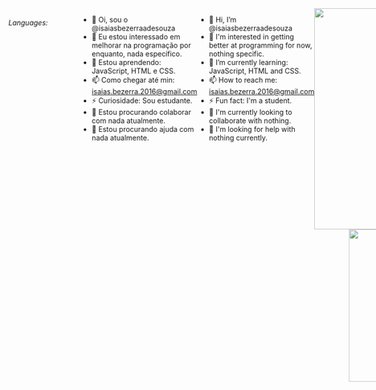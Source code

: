 <div style="display: flex;">
  <h6>Languages:</h6>
  <img src="https://img.shields.io/badge/JAVASCRIPT-%20?style=flat-square&logo=javascript&logoColor=white&color=704f0a" height="16" />
  <img src="https://img.shields.io/badge/HTML5-%20?style=flat-square&logo=html5&logoColor=white&color=700f0a" height="16" />
  <img src="https://img.shields.io/badge/CSS3-%20?style=flat-square&logo=css3&logoColor=white&color=4e0b1e" height="16" />
  <img src="https://img.shields.io/badge/TYPESCRIPT-%20?style=flat-square&logo=typescript&logoColor=white&color=1f053a" height="16" />
  
<!--  <h6>Learning:</h6>
<img src="https://img.shields.io/badge/JAVASCRIPT-%20?style=flat-square&logo=javascript&logoColor=white&color=704f0a" height="16" />
--><!--
</div>
&nbsp;
<a href="#">
  <img align="right" src="https://komarev.com/ghpvc/?username=edersonmarques&style=flat-square" height="25" />
</a>
-->

<!--
<a target="_blank" href="">
  <img align="right" src="globe(1).svg" height="25" width="25"/>
</a>
<a target="_blank" href="">
  <img align="right" src="linkedin.svg" height="25" width="25" />
</a>

<a target="_blank" href="https://gitlab.com/">
  <img align="right" src="gitlab(1).svg" height="25" width="25" />
</a>
--> <br><br>

- 👋 Oi, sou o @isaiasbezerraadesouza
- 👀 Eu estou interessado em melhorar na programação por enquanto, nada específico.
- 🌱 Estou aprendendo: JavaScript, HTML e CSS.
- 📫 Como chegar até min: isaias.bezerra.2016@gmail.com
- ⚡ Curiosidade: Sou estudante.
- 👯 Estou procurando colaborar com nada atualmente.
- 🤔 Estou procurando ajuda com nada atualmente.

<br>

- 👋 Hi, I’m @isaiasbezerraadesouza
- 👀 I'm interested in getting better at programming for now, nothing specific.
- 🌱 I’m currently learning: JavaScript, HTML and CSS.
- 📫 How to reach me: isaias.bezerra.2016@gmail.com
- ⚡ Fun fact: I'm a student.
- 👯 I'm currently looking to collaborate with nothing.
- 🤔 I'm looking for help with nothing currently.

---
<div align="center">
    <img src="https://github-readme-stats-sigma-five.vercel.app/api?username=IsaiasBezerraADeSouza&show_icons=true&include_all_commits=true&line_height=20&hide_border=true&theme=graywhite&count_private=true" width="440"/>
    <img src="https://github-readme-stats-sigma-five.vercel.app/api/top-langs/?username=IsaiasBezerraADeSouza&layout=compact&theme=graywhite&hide_border=true" width="303"/>
</div>
